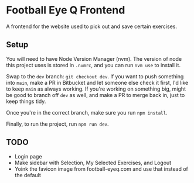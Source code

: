 # Football Eye Q Frontend
A frontend for the website used to pick out and save certain exercises.

## Setup
You will need to have Node Version Manager (nvm). The version of node this project uses is stored in `.nvmrc`, and you can run `nvm use` to install it.

Swap to the `dev` branch: `git checkout dev`. If you want to push something into `main`, make a PR in Bitbucket and let someone else check it first, I'd like to keep `main` as always working. If you're working on something big, might be good to branch off `dev` as well, and make a PR to merge back in, just to keep things tidy.

Once you're in the correct branch, make sure you run `npm install`.

Finally, to run the project, run `npm run dev`.

## TODO
- Login page
- Make sidebar with Selection, My Selected Exercises, and Logout
- Yoink the favicon image from football-eyeq.com and use that instead of the default
